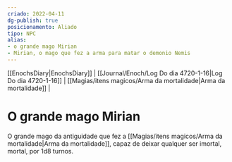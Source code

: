 ```yaml
---
criado: 2022-04-11
dg-publish: true
posicionamento: Aliado
tipo: NPC
alias:
- o grande mago Mirian
- Mirian, o mago que fez a arma para matar o demonio Nemis
---
```

[[EnochsDiary|EnochsDiary]] | [[Journal/Enoch/Log Do dia 4720-1-16|Log Do dia 4720-1-16]] | [[Magias/itens magicos/Arma da mortalidade|Arma da mortalidade]] |

# O grande mago Mirian

O grande mago da antiguidade que fez a [[Magias/itens magicos/Arma da mortalidade|Arma da mortalidade]], capaz de deixar qualquer ser imortal, mortal, por 1d8 turnos.